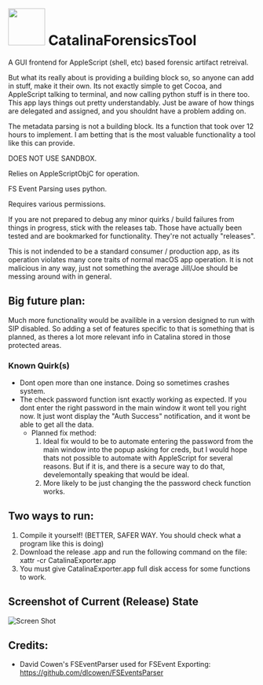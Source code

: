 # <img src="https://i.imgur.com/cGllffv.png" width="75" height="75" /> CatalinaForensicsTool 
A GUI frontend for AppleScript (shell, etc) based forensic artifact retreival. 

But what its really about is providing a building block so, so anyone can add in stuff, make it their own. Its not exactly simple to get Cocoa, and AppleScript talking to terminal, and now calling python stuff is in there too. This app lays things out pretty understandably. Just be aware of how things are delegated and assigned, and you shouldnt have a problem adding on.

The metadata parsing is not a building block. Its a function that took over 12 hours to implement. I am betting that is the most valuable functionality a tool like this can provide. 

DOES NOT USE SANDBOX. 

Relies on AppleScriptObjC for operation. 

FS Event Parsing uses python. 

Requires various permissions. 

If you are not prepared to debug any minor quirks / build failures from things in progress, stick with the releases tab. Those have actually been tested and are bookmarked for functionality. They're not actually "releases". 

This is not indended to be a standard consumer / production app, as its operation violates many core traits of normal macOS app operation. It is not malicious in any way, just not something the average Jill/Joe should be messing around with in general. 

## Big future plan:
Much more functionality would be availible in a version designed to run with SIP disabled. So adding a set of features specific to that is something that is planned, as theres a lot more relevant info in Catalina stored in those protected areas. 

### Known Quirk(s)
* Dont open more than one instance. Doing so sometimes crashes system. 
* The check password function isnt exactly working as expected. If you dont enter the right password in the main window it wont tell you right now. It just wont display the "Auth Success" notification, and it wont be able to get all the data. 
  * Planned fix method:
    1. Ideal fix would to be to automate entering the password from the main window into the popup asking for creds, but I would hope thats not possible to automate with AppleScript for several reasons. But if it is, and there is a secure way to do that, develemontally speaking that would be ideal. 
    2. More likely to be just changing the the password check function works. 

## Two ways to run:
1. Compile it yourself! (BETTER, SAFER WAY. You should check what a program like this is doing)
2. Download the release .app and run the following command on the file:
xattr -cr CatalinaExporter.app
3. You must give CatalinaExporter.app full disk access for some functions to work. 

## Screenshot of Current (Release) State
![Screen Shot](https://i.imgur.com/vWfg3XB.png)


## Credits:
* David Cowen's FSEventParser used for FSEvent Exporting: https://github.com/dlcowen/FSEventsParser <br>
